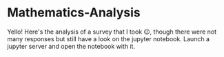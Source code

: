 # Mathematics-Analysis

Yello! Here's the analysis of a survey that I took 😉, though there were not many responses but still have a look on the jupyter notebook. Launch a jupyter server and open the notebook with it.
